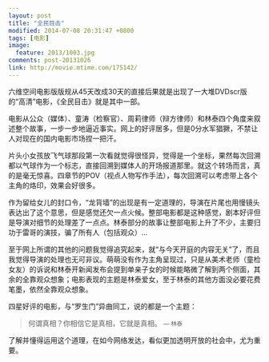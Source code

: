 ```yaml
---
layout: post
title: "全民目击"
modified: 2014-07-08 20:31:47 +0800
tags: [电影]
image:
  feature: 2013/1003.jpg
comments: post-20131026
link: http://movie.mtime.com/175142/
---
```


六维空间电影版版规从45天改成30天的直接后果就是出现了一大堆DVDscr版的“高清”电影，《全民目击》就是其中一部。

电影从公众（媒体）、童涛（检察官）、周莉律师（辩方律师）和林泰四个角度来叙述整个故事，一步一步地逼近事实。网上的好评居多，但是0分水军猖獗，不禁让人对现在的国内电影市场捏一把汗。

片头小女孩放飞气球那段第一次看就觉得很怪异，觉得是一个坐标，果然每次回溯都以气球作为一个标志，直接回溯到媒体人的开场报道那里。就这个转场而言，真的是毫无惊喜。四章节的POV（视点人物写作手法），每次回溯可以考虑带上各个主角的烙印，效果会好很多。

作为留给女儿的封口令，“龙背墙”的出现是有一定道理的，导演在片尾也用慢镜头表达出了这个意思，但是感觉还欠一点火候。整部电影都是这种感觉，剧本好评但是导演对细节的处理差了一点点。林泰部分的故事让整部电影上升了不少，主要归功于雷哥的演技，骗了所有人（包括观众）...

至于网上所谓的其他的问题我觉得追究起来，就“与今天开庭的内容无关”了，而且我觉得导演的处理也无可非议。萌萌没有作为主角呈现过，只是从美术老师（童检女友）的诉说和林泰开新闻发布会提到单亲子女的时候能略微了解到两个侧面，其余的全靠观众想象；电影表现的主题是林泰爱女，至于林泰的其他方面没必要花费笔墨，依然全靠观众想象。

四星好评的电影，与“罗生门”异曲同工，说的都是一个主题：

> 何谓真相？你相信它是真相，它就是真相。
> <small> — 林泰 </small>

了解并懂得运用这个道理，在如今网络发达，看似更加透明开放的社会中，尤为重要。
